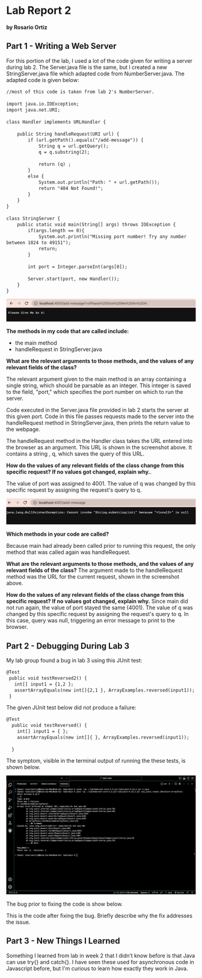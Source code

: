 # Lab Report 2 
**by Rosario Ortiz**

## Part 1 - Writing a Web Server 

For this portion of the lab, I used a lot of the code given for writing a server during lab 2. The Server.java file is the same, but I created a new StringServer.java file which adapted code from NumberServer.java. The adapted code is given below:  

```
//most of this code is taken from lab 2's NumberServer. 

import java.io.IOException;
import java.net.URI;

class Handler implements URLHandler {

    public String handleRequest(URI url) {
        if (url.getPath().equals("/add-message")) {
            String q = url.getQuery();
            q = q.substring(2);
        
            return (q) ; 
        }
        else {
            System.out.println("Path: " + url.getPath());
            return "404 Not Found!";
        }
    }
}

class StringServer {
    public static void main(String[] args) throws IOException {
        if(args.length == 0){
            System.out.println("Missing port number! Try any number between 1024 to 49151");
            return;
        }

        int port = Integer.parseInt(args[0]);

        Server.start(port, new Handler());
    }
}

```

![Screenshot of server printing the formatted query "Please give me an A !"](images/server_ss1.png)<!--- Code-->

**The methods in my code that are called include:**
- the main method
- handleRequest in StringServer.java

**What are the relevant arguments to those methods, and the values of any relevant fields of the class?**

The relevant argument given to the main method is an array containing a single string, which should be parsable as an integer. This integer is saved to the field, "port," which specifies the port number on which to run the server. 

Code executed in the Server.java file provided in lab 2 starts the server at this given port. Code in this file passes requests made to the server into the handleRequest method in StringServer.java, then prints the return value to the webpage. 

The handleRequest method in the Handler class takes the URL entered into the browser as an argument. This URL is shown in the screenshot above. It contains a string , q, which saves the query of this URL.  

**How do the values of any relevant fields of the class change from this specific request? If no values got changed, explain why.**. 

The value of port was assigned to 4001. The value of q was changed by this specific request by assigning the request's query to q. 

![Screenshot of server printing an error message](images/server_ss2.png)

**Which methods in your code are called?**

Because main had already been called prior to running this request, the only method that was called again was handleRequest. 

**What are the relevant arguments to those methods, and the values of any relevant fields of the class?**
The argument made to the handleRequest method was the URL for the current request, shown in the screenshot above. 


**How do the values of any relevant fields of the class change from this specific request? If no values got changed, explain why.**
Since main did not run again, the value of port stayed the same (4001). The value of q was changed by this specific request by assigning the request's query to q. In this case, query was null, triggering an error message to print to the browser. 

## Part 2 - Debugging During Lab 3

My lab group found a bug in lab 3 using this JUnit test: 
```
@Test
 public void testReversed2() {
   int[] input1 = {1,2 };
   assertArrayEquals(new int[]{2,1 }, ArrayExamples.reversed(input1));
 }
```
The given JUnit test below did not produce a failure:

```
@Test
  public void testReversed() {
    int[] input1 = { };
    assertArrayEquals(new int[]{ }, ArrayExamples.reversed(input1));
    
  }
```


The symptom, visible in the terminal output of running the these tests, is shown below. 

![Screenshot of terminal output of tests](images/symptom.png)


The bug prior to fixing the code is show below. 

This is the code after fixing the bug.
Briefly describe why the fix addresses the issue.


## Part 3 - New Things I Learned

Something I learned from lab in week 2 that I didn’t know before is that Java can use try{} and catch{}. I have seen these used for asynchronous code in Javascript before, but I'm curious to learn how exactly they work in Java. 



